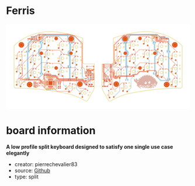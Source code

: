 # Ferris

![preview](./ferris_preview.png)

# board information
**A low profile split keyboard designed to satisfy one single use case elegantly**

- creator: pierrechevalier83
- source: [Github](https://github.com/pierrechevalier83/ferris)
- type: split

